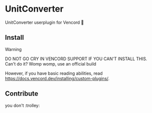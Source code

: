 # UnitConverter

UnitConverter userplugin for Vencord 🚀

## Install

> [!WARNING]
> DO NOT GO CRY IN VENCORD SUPPORT IF YOU CAN'T INSTALL THIS. Can't do it? Womp womp, use an official build

However, if you have basic reading abilities, read https://docs.vencord.dev/installing/custom-plugins/.

## Contribute

you don't :trolley:
